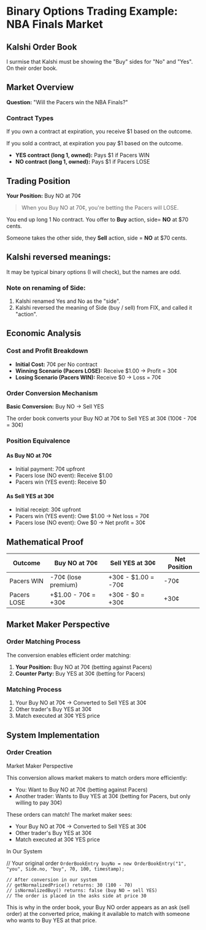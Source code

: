 # Binary Options Trading Example: NBA Finals Market

## Kalshi Order Book

I surmise that Kalshi must be showing the "Buy" sides for "No" and "Yes".  On their order book.

## Market Overview

**Question:** "Will the Pacers win the NBA Finals?"

### Contract Types

If you own a contract at expiration, you receive $1 based on the outcome.

If you sold a contract, at expiration you pay $1 based on the outcome.

* **YES contract (long 1, owned):** Pays $1 if Pacers WIN
* **NO contract (long 1, owned):** Pays $1 if Pacers LOSE

## Trading Position

**Your Position:** Buy NO at 70¢

> When you Buy NO at 70¢, you're betting the Pacers will LOSE.

You end up long 1 No contract.  You offer to **Buy** action, side= **NO** at $70 cents.

Someone takes the other side, they **Sell** action, side = **NO** at $70 cents.

## Kalshi reversed meanings:

It may be typical binary options (I will check), but the names are odd.

### Note on renaming of Side:  
1. Kalshi renamed Yes and No as the "side".
1. Kalshi reversed the meaning of Side (buy / sell) from FIX, and called it "action".

## Economic Analysis

### Cost and Profit Breakdown

* **Initial Cost:** 70¢ per No contract
* **Winning Scenario (Pacers LOSE):** Receive $1.00 → Profit = 30¢
* **Losing Scenario (Pacers WIN):** Receive $0 → Loss = 70¢

### Order Conversion Mechanism

**Basic Conversion:** Buy NO → Sell YES

The order book converts your Buy NO at 70¢ to Sell YES at 30¢ (100¢ - 70¢ = 30¢)

### Position Equivalence

#### As Buy NO at 70¢

* Initial payment: 70¢ upfront
* Pacers lose (NO event): Receive $1.00
* Pacers win (YES event): Receive $0

#### As Sell YES at 30¢

* Initial receipt: 30¢ upfront
* Pacers win (YES event): Owe $1.00 → Net loss = 70¢
* Pacers lose (NO event): Owe $0 → Net profit = 30¢

## Mathematical Proof

| Outcome     | Buy NO at 70¢       | Sell YES at 30¢     | Net Position |
|-------------|---------------------|---------------------|--------------|
| Pacers WIN  | -70¢ (lose premium) | +30¢ - $1.00 = -70¢ | -70¢         |
| Pacers LOSE | +$1.00 - 70¢ = +30¢ | +30¢ - $0 = +30¢    | +30¢         |

## Market Maker Perspective

### Order Matching Process

The conversion enables efficient order matching:

1. **Your Position:** Buy NO at 70¢ (betting against Pacers)
2. **Counter Party:** Buy YES at 30¢ (betting for Pacers)

### Matching Process

1. Your Buy NO at 70¢ → Converted to Sell YES at 30¢
2. Other trader's Buy YES at 30¢
3. Match executed at 30¢ YES price

## System Implementation

### Order Creation

Market Maker Perspective

This conversion allows market makers to match orders more efficiently:

- You: Want to Buy NO at 70¢ (betting against Pacers)
- Another trader: Wants to Buy YES at 30¢ (betting for Pacers, but only willing to pay 30¢)

These orders can match! The market maker sees:
- Your Buy NO at 70¢ → Converted to Sell YES at 30¢
- Other trader's Buy YES at 30¢
- Match executed at 30¢ YES price

In Our System

// Your original order
```OrderBookEntry buyNo = new OrderBookEntry("1", "you", Side.no, "buy", 70, 100, timestamp);```

```
// After conversion in our system
// getNormalizedPrice() returns: 30 (100 - 70)
// isNormalizedBuy() returns: false (buy NO → sell YES)
// The order is placed in the asks side at price 30
```

This is why in the order book, your Buy NO order appears as an ask (sell order) at the converted price, making it available to match with someone who
wants to Buy YES at that price.
